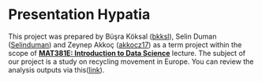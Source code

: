 # Presentation Hypatia

This project was prepared by Büşra Köksal (<a href="https://github.com/bkksl" target="_blank">bkksl</a>), Selin Duman (<a href="https://github.com/Selinduman" target="_blank">Selinduman</a>) and Zeynep Akkoç (<a href="https://github.com/akkocz17" target="_blank">akkocz17</a>) as a term project within the scope of **<a href="https://github.com/MAT381E-Fall21" target="_blank">MAT381E: Introduction to Data Science</a>** lecture. The subject of our project is a study on recycling movement in Europe. You can review the analysis outputs via this(<a href="https://mat-381e-project-team.github.io/final_report-hypatia-/" target="_blank">link</a>).
